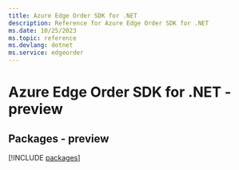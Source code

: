 ```yaml
---
title: Azure Edge Order SDK for .NET
description: Reference for Azure Edge Order SDK for .NET
ms.date: 10/25/2023
ms.topic: reference
ms.devlang: dotnet
ms.service: edgeorder
---
```

# Azure Edge Order SDK for .NET - preview
## Packages - preview
[!INCLUDE [packages](edge-order-index.md)]